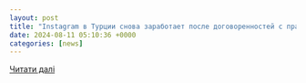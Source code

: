 ```yaml
---
layout: post
title: "Instagram в Турции снова заработает после договоренностей с правительством. - ZN.ua"
date: 2024-08-11 05:10:36 +0000
categories: [news]
---
```


[Читати далі](https://zn.ua/WORLD/turtsija-razblokiruet-dostup-k-instagram-chto-poobeshchala-sotsset.html)
